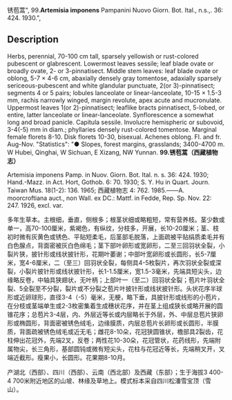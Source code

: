 锈苞蒿",
99.**Artemisia imponens** Pampanini Nuovo Giorn. Bot. Ital., n.s.,. 36: 424. 1930.",

## Description
Herbs, perennial, 70-100 cm tall, sparsely yellowish or rust-colored pubescent or glabrescent. Lowermost leaves sessile; leaf blade ovate or broadly ovate, 2- or 3-pinnatisect. Middle stem leaves: leaf blade ovate or oblong, 5-7 × 4-6 cm, abaxially densely gray tomentose, adaxially sparsely sericeous-pubescent and white glandular punctuate, 2(or 3)-pinnatisect; segments 4 or 5 pairs; lobules lanceolate or linear-lanceolate, 10-15 × 1.5-3 mm, rachis narrowly winged, margin revolute, apex acute and mucronulate. Uppermost leaves 1(or 2)-pinnatisect; leaflike bracts pinnatisect, 5-lobed, or entire, latter lanceolate or linear-lanceolate. Synflorescence a somewhat long and broad panicle. Capitula sessile. Involucre hemispheric or subovoid, 3-4(-5) mm in diam.; phyllaries densely rust-colored tomentose. Marginal female florets 8-10. Disk florets 10-30, bisexual. Achenes oblong. Fl. and fr. Aug-Nov.
  "Statistics": "● Slopes, forest margins, grasslands; 3400-4700 m. W Hubei, Qinghai, W Sichuan, E Xizang, NW Yunnan.
**99.锈苞蒿（西藏植物志）**

Artemisia imponens Pamp. in Nuov. Giorn. Bot. Ital. n. s. 36: 424. 1930; Hand.-Mazz. in Act. Hort, Gothob. 6: 70. 1930; S. Y. Hu in Quart. Journ. Taiwan Mus. 18(1-2): 136. 1965; 西藏植物志 4: 762. 1985.——A. moorcroftiana auct., non Wall. ex DC.: Mattf. in Fedde, Rep. Sp. Nov. 22: 247. 1926, excl. var.

多年生草本。主根细，垂直，侧根多；根茎状细或略粗短，常有营养枝。茎少数或单一，高70-100厘米，紫褐色，有纵纹，分枝多，开展，长10-20厘米；茎、枝初时微有灰黄色或锈色、平贴短柔毛，后茎部毛脱落，上面疏被平贴绢质柔毛并有白色腺点，背面密被灰白色绵毛；茎下部叶卵形或宽卵形，二至三回羽状全裂，小裂片狭，披针形或线状披针形，花期叶萎谢；中部叶宽卵形或长圆形，长5-7厘米，宽4-6厘米，二（至三）回羽状全裂，每侧具4-5枚裂片，再次羽状全裂或深裂，小裂片披针形或线状披针形，长1-1.5厘米，宽1.5-3毫米，先端具短尖头，边缘略反卷，中轴具狭翅状，无叶柄；上部叶一（至二）回羽状全裂；苞片叶羽状全裂、5全裂至不分裂，裂片或不分裂之苞片叶披针形或线状披针形。头状花序半球形或近卵球形，直径3-4（-5）毫米，无梗，略下垂，具披针形或线形的小苞片，在分枝或茎端单生或2-3枚密集着生成穗状花序，并在茎上组成狭长或略开展的圆锥花序；总苞片3-4层，内、外层近等长或内层略长于外层，外、中层总苞片狭卵形或椭圆形，背面密被锈色绒毛，边缘膜质，内层总苞片长卵形或长圆形，半膜质，背面疏被锈色绒毛或近无毛；雌花8-10朵，花冠狭圆锥状，檐部具2裂齿，花柱伸出花冠外，先端2叉，反卷；两性花10-30朵，花冠管状，花药线形，先端附属物尖，长三角形，基部圆钝或微有短尖头，花柱与花冠近等长，先端稍叉开，叉端近截形。瘦果小，长圆形。花果期8-10月。

产湖北（西部）、四川（西部）、云南（西北部）及西藏（东部）；生于海拔3 400-4 700米附近地区的山坡、林缘及草地上。模式标本采自四川松潘雪宝顶（雪山）。
